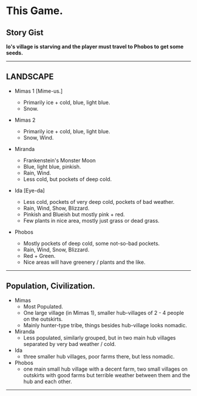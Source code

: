 # This Game.

## Story Gist

**Io's village is starving and the player must travel to Phobos to get some seeds.**

---

## LANDSCAPE

- Mimas 1  [Mime-us.]
  - Primarily ice + cold, blue, light blue.
  - Snow.
- Mimas 2
  - Primarily ice + cold, blue, light blue.
  - Snow, Wind.

- Miranda  
  - Frankenstein's Monster Moon
  - Blue, light blue, pinkish.
  - Rain, Wind.
  - Less cold, but pockets of deep cold.

- Ida [Eye-da]
  - Less cold, pockets of very deep cold, pockets of bad weather.
  - Rain, Wind, Show, Blizzard.
  - Pinkish and Blueish but mostly pink + red.
  - Few plants in nice area, mostly just grass or dead grass.

- Phobos
  - Mostly pockets of deep cold, some not-so-bad pockets.
  - Rain, Wind, Snow, Blizzard.
  - Red + Green.
  - Nice areas will have greenery / plants and the like.


---

## Population, Civilization.

- Mimas
  - Most Populated.
  - One large village (in Mimas 1), smaller hub-villages of 2 - 4 people on the outskirts.
  - Mainly hunter-type tribe, things besides hub-village looks nomadic.
- Miranda
  - Less populated, similarly grouped, but in two main hub villages separated by very bad weather / cold.
- Ida
  - three smaller hub villages, poor farms there, but less nomadic.
- Phobos
  - one main small hub village with a decent farm, two small villages on outskirts with good farms but terrible weather between them and the hub and each other.

---